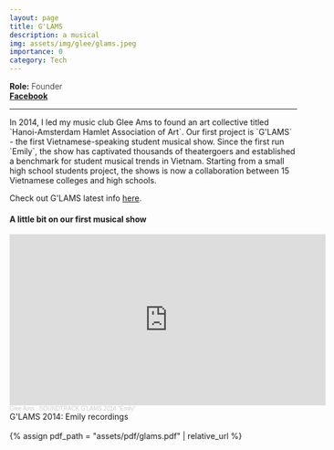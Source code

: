 ```yaml
---
layout: page
title: G'LAMS
description: a musical
img: assets/img/glee/glams.jpeg
importance: 0
category: Tech
---
```

<div class="row" >
    <div class="col-sm-3" style="font-weight:300;"> 
    <strong> Role:</strong> Founder
    </div> 
</div>
<div class="row" >
    <div class="col-sm-3" style="font-weight:300;"> 
    <strong> <a href="https://www.facebook.com/glamsmusical"> Facebook </a> </strong>
    </div>
</div>
<hr>
In 2014, I led my music club Glee Ams to found an art collective titled `Hanoi-Amsterdam Hamlet Association of Art`. Our first project is `G'LAMS` - the first Vietnamese-speaking student musical show. Since the first run `Emily`, the show has captivated thousands of theatergoers and established a benchmark for student musical trends in Vietnam. Starting from a small high school students project, the shows is now a collaboration between 15 Vietnamese colleges and high schools.

Check out G'LAMS latest info [here](https://www.facebook.com/glamsmusical).
<br>
<h4> A little bit on our first musical show </h4>
<iframe width="110%" height="300" scrolling="no" frameborder="yes" allow="autoplay" src="https://w.soundcloud.com/player/?url=https%3A//api.soundcloud.com/playlists/146643809&color=%23ff5500&auto_play=false&hide_related=false&show_comments=true&show_user=true&show_reposts=false&show_teaser=true&visual=true"></iframe><div style="font-size: 10px; color: #cccccc;line-break: anywhere;word-break: normal;overflow: hidden;white-space: nowrap;text-overflow: ellipsis; font-family: Interstate,Lucida Grande,Lucida Sans Unicode,Lucida Sans,Garuda,Verdana,Tahoma,sans-serif;font-weight: 100;"><a href="https://soundcloud.com/glee-ams" title="Glee Ams" target="_blank" style="color: #cccccc; text-decoration: none;">Glee Ams</a> · <a href="https://soundcloud.com/glee-ams/sets/soundtrack-glams-2014-emily" title="SOUNDTRACK G&#x27;LAMS 2014 &quot;Emily&quot;" target="_blank" style="color: #cccccc; text-decoration: none;">SOUNDTRACK G&#x27;LAMS 2014 &quot;Emily&quot;</a></div>
<div class="caption">
    G'LAMS 2014: Emily recordings
</div>
<br>
<!-- ///assets/pdf/cv.pdf -->
{% assign pdf_path = "assets/pdf/glams.pdf" | relative_url %}
<object data="{{pdf_path | relative_url}}" width="850" height="900" type="application/pdf"></object>